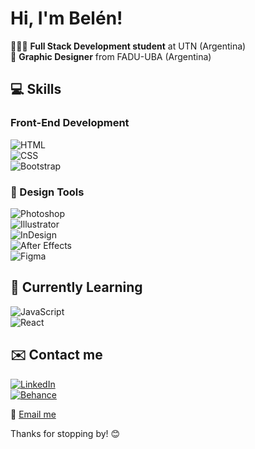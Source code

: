 # Hi, I'm Belén!

👩🏻‍💻 **Full Stack Development student** at UTN (Argentina)  
🎨 **Graphic Designer** from FADU-UBA (Argentina)


## 💻 Skills
### Front-End Development
![HTML](https://img.shields.io/badge/HTML5-E34F26?style=for-the-badge&logo=html5&logoColor=white)  
![CSS](https://img.shields.io/badge/CSS3-1572B6?style=for-the-badge&logo=css3&logoColor=white)  
![Bootstrap](https://img.shields.io/badge/Bootstrap-563D7C?style=for-the-badge&logo=bootstrap&logoColor=white)

### 🎨 Design Tools
![Photoshop](https://img.shields.io/badge/Adobe%20Photoshop-31A8FF?style=for-the-badge&logo=adobe%20photoshop&logoColor=white)  
![Illustrator](https://img.shields.io/badge/Adobe%20Illustrator-FF9A00?style=for-the-badge&logo=adobe%20illustrator&logoColor=white)  
![InDesign](https://img.shields.io/badge/Adobe%20InDesign-FF3366?style=for-the-badge&logo=adobe%20indesign&logoColor=white)  
![After Effects](https://img.shields.io/badge/Adobe%20After%20Effects-9999FF?style=for-the-badge&logo=adobe%20after%20effects&logoColor=white)  
![Figma](https://img.shields.io/badge/Figma-F24E1E?style=for-the-badge&logo=figma&logoColor=white)

## 🌱 Currently Learning
![JavaScript](https://img.shields.io/badge/JavaScript-F7DF1E?style=for-the-badge&logo=javascript&logoColor=black)  
![React](https://img.shields.io/badge/React-61DAFB?style=for-the-badge&logo=react&logoColor=black)

## ✉️ Contact me
[![LinkedIn](https://img.shields.io/badge/LinkedIn-0077B5?style=for-the-badge&logo=linkedin&logoColor=white)](https://www.linkedin.com/in/belnuniez)  
[![Behance](https://img.shields.io/badge/Behance-1769FF?style=for-the-badge&logo=behance&logoColor=white)](https://www.behance.net/belnuniez)  
  
📧 [Email me](mailto:gabinuniez237@gmail.com)

Thanks for stopping by! 😊

